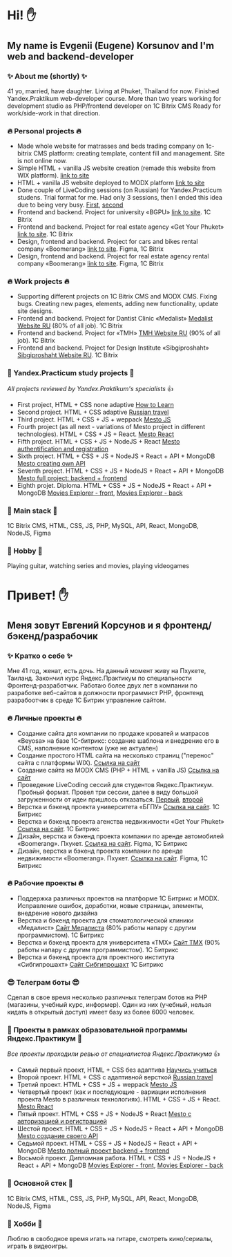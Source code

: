 # Hi! ✋

## My name is Evgenii (Eugene) Korsunov and I'm web and backend-developer

### ✨ About me (shortly) ✨
41 yo, married, have daughter. Living at Phuket, Thailand for now. Finished Yandex.Praktikum web-developer course. More than two years working for development studio as PHP/frontend developer on 1C Bitrix CMS
Ready for work/side-work in that direction.

### 🔥 Personal projects 🔥

- Made whole website for matrasses and beds trading company on 1c-bitrix CMS platform: creating template, content fill and management. Site is not online now.
- Simple HTML + vanilla JS website creation (remade this website from WIX platform). [link to site](https://коврик-ру.рф)
- HTML + vanilla JS website deployed to MODX platform [link to site](https://easy-rent.pro)
- Done couple of LiveCoding sessions (on Russian) for Yandex.Practicum studens. Trial format for me. Had only 3 sessions, then I ended this idea due to being very busy. [First](https://github.com/SilentVampR/LiveCoding_03_04), [second](https://github.com/SilentVampR/live-01-05)
- Frontend and backend. Project for university «BGPU» [link to site](https://bgpu.ru/). 1C Bitrix
- Frontend and backend. Project for real estate agency «Get Your Phuket» [link to site](https://getyourphuket.com). 1C Bitrix
- Design, frontend and backend. Project for cars and bikes rental company «Boomerang» [link to site](https://boomerang.rent). Figma, 1C Bitrix
- Design, frontend and backend. Project for real estate agency rental company «Boomerang» [link to site](https://myphuket.rent). Figma, 1C Bitrix

### 🔥 Work projects 🔥

- Supporting different projects on 1C Bitrix CMS and MODX CMS. Fixing bugs. Creating new pages, elements, adding new functionality, update site designs.
- Frontend and backend. Project for Dantist Clinic «Medalist» [Medalist Website RU](https://medalist-stom.ru) (80% of all job). 1C Bitrix
- Frontend and backend. Project for «TMH» [TMH Website RU](https://tmh-university.ru) (90% of all job). 1C Bitrix
- Frontend and backend. Project for Design Institute «Sibgiproshaht» [Sibgiproshaht Website RU](https://sgsh.ru). 1C Bitrix

### 🌱 Yandex.Practicum study projects 🌱

*All projects reviewed by Yandex.Praktikum's specialists* 👍

- First project, HTML + CSS none adaptive [How to Learn](https://github.com/SilentVampR/how-to-learn)
- Second project. HTML + CSS adaptive [Russian travel](https://github.com/SilentVampR/russian-travel)
- Third project. HTML + CSS + JS + weppack [Mesto JS](https://github.com/SilentVampR/mesto)
- Fourth project (as all next - variations of Mesto project in different technologies). HTML + CSS + JS + React. [Mesto React](https://github.com/SilentVampR/mesto-react)
- Fifth project. HTML + CSS + JS + NodeJS + React [Mesto authentification and registration](https://github.com/SilentVampR/react-mesto-auth)
- Sixth project. HTML + CSS + JS + NodeJS + React + API + MongoDB [Mesto creating own API](https://github.com/SilentVampR/express-mesto)
- Seventh project. HTML + CSS + JS + NodeJS + React + API + MongoDB [Mesto full project: backend + frontend](https://github.com/SilentVampR/react-mesto-api-full)
- Eighth projet. Diploma. HTML + CSS + JS + NodeJS + React + API + MongoDB [Movies Explorer - front](https://github.com/SilentVampR/movies-explorer-frontend), [Movies Explorer - back](https://github.com/SilentVampR/movies-explorer-api)

### 📖 Main stack 📖

1C Bitrix CMS, HTML, CSS, JS, PHP, MySQL, API, React, MongoDB, NodeJS, Figma

### 🎸 Hobby 🎸

Playing guitar, watching series and movies, playing videogames

# Привет! ✋

## Меня зовут Евгений Корсунов и я фронтенд/бэкенд/разрабочик

### ✨ Кратко о себе ✨
Мне 41 год, женат, есть дочь. На данный момент живу на Пхукете, Таиланд. Закончил курс Яндекс.Практикум по специальности Фронтенд-разработчик. Работаю более двух лет в компании по разработке веб-сайтов в должности программист PHP, фронтенд разрабоотчик в среде 1C Битрик управление сайтом.

### 🔥 Личные проекты 🔥

- Создание сайта для компании по продаже кроватей и матрасов «Beyosa» на базе 1C-битрикс: создание шаблона и внедрение его в CMS, наполнение контентом (уже не актуален)
- Создание простого HTML сайта на несколько страниц ("перенос" сайта с платформы WIX). [Ссылка на сайт](https://коврик-ру.рф)
- Создание сайта на MODX CMS (PHP + HTML + vanilla JS) [Ссылка на сайт](https://easy-rent.pro)
- Проведение LiveCoding сессий для студентов Яндекс.Практикум. Пробный формат. Провел три сессии, далее в виду большой загруженности от идеи пришлось отказаться. [Первый](https://github.com/SilentVampR/LiveCoding_03_04), [второй](https://github.com/SilentVampR/live-01-05)
- Верстка и бэкенд проекта университета «БГПУ» [Ссылка на сайт](https://bgpu.ru/). 1С Битрикс
- Верстка и бэкенд проекта агенства недвижимости «Get Your Phuket» [Ссылка на сайт](https://getyourphuket.com). 1C Битрикс
- Дизайн, верстка и бэкенд проекта компании по аренде автомобилей «Boomerang». Пхукет. [Ссылка на сайт](https://boomerang.rent/). Figma, 1С Битрикс
- Дизайн, верстка и бэкенд проекта компании по аренде недвижимости «Boomerang». Пхукет. [Ссылка на сайт](https://myphuket.rent/). Figma, 1С Битрикс

### 🔥 Рабочие проекты 🔥

- Поддержка различных проектов на платформе 1С Битрикс и MODX. Исправление ошибок, доработки, новые страницы, элементы, внедрение нового дизайна
- Верстка и бэкенд проекта для стоматологической клиники «Медалист» [Сайт Медалиста](https://medalist-stom.ru) (80% работы напару с другим программистом). 1С Битрикс
- Верстка и бэкенд проекта для университета «ТМХ» [Сайт ТМХ](https://tmh-university.ru) (90% работы напару с другим программистом). 1С Битрикс
- Верстка и бэкенд проекта для проектного института «Сибгипрошахт» [Сайт Сибгипрошахт](https://sgsh.ru) 1С Битрикс

### 😎 Телеграм боты 😎

Сделал в свое время несколько различных телеграм ботов на PHP (магазины, учебный курс, информер). Один из них (учебный, нельзя кидать в открытый доступ) имеет базу из более 6000 человек.

### 🌱 Проекты в рамках образовательной программы Яндекс.Практикум 🌱

*Все проекты проходили ревью от специалистов Яндекс.Практикума* 👍

- Самый первый проект, HTML + CSS без адаптива [Научись учиться](https://github.com/SilentVampR/how-to-learn)
- Второй проект. HTML + CSS с адаптивной версткой [Russian travel](https://github.com/SilentVampR/russian-travel)
- Третий проект. HTML + CSS + JS + weppack [Mesto JS](https://github.com/SilentVampR/mesto)
- Четвертый проект (как и последующие - вариации исполнения проекта Mesto в различных технологиях). HTML + CSS + JS + React. [Mesto React](https://github.com/SilentVampR/mesto-react)
- Пятый проект. HTML + CSS + JS + NodeJS + React [Mesto с авторизацией и регистрацией](https://github.com/SilentVampR/react-mesto-auth)
- Шестой проект. HTML + CSS + JS + NodeJS + React + API + MongoDB [Mesto создание своего API](https://github.com/SilentVampR/express-mesto)
- Седьмой проект. HTML + CSS + JS + NodeJS + React + API + MongoDB [Mesto полный проект backend + frontend](https://github.com/SilentVampR/react-mesto-api-full)
- Восьмой проект. Дипломная работа. HTML + CSS + JS + NodeJS + React + API + MongoDB [Movies Explorer - front](https://github.com/SilentVampR/movies-explorer-frontend), [Movies Explorer - back](https://github.com/SilentVampR/movies-explorer-api)

### 📖 Основной стек 📖

1C Bitrix CMS, HTML, CSS, JS, PHP, MySQL, API, React, MongoDB, NodeJS, Figma

### 🎸 Хобби 🎸

Люблю в свободное время игать на гитаре, смотреть кино/сериалы, играть в видеоигры.
